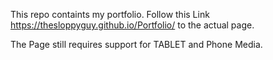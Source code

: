 This repo containts my portfolio. Follow this Link https://thesloppyguy.github.io/Portfolio/ to the actual page.

The Page still requires support for TABLET and Phone Media.
